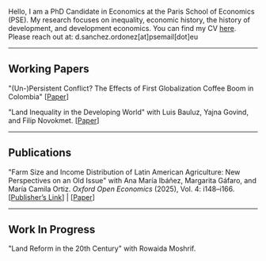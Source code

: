 Hello, I am a PhD Candidate in Economics at the Paris School of Economics (PSE). My research focuses on inequality, economic history, the history of development, and development economics. You can find my CV [here](https://www.dropbox.com/scl/fi/dqsr70ngonbbebqgcvg1d/cv.pdf?rlkey=wg4ig43pvbljewtzx6zpsgpqh&st=o7z3akxe&dl=0). Please reach out at: d.sanchez.ordonez\[at\]psemail\[dot\]eu

---



## Working Papers

"(Un-)Persistent Conflict? The Effects of First Globalization Coffee Boom in Colombia" [[Paper](#)]

"Land Inequality in the Developing World" with Luis Bauluz, Yajna Govind, and Filip Novokmet. [[Paper](https://www.dropbox.com/scl/fi/bv08nc7on3zqz7esxofe9/Chapter-2.pdf?rlkey=4cqu23kaodr6r3pw94wukziub&e=1&st=nsx2mwpr&dl=0)]

---



## Publications

"Farm Size and Income Distribution of Latin American Agriculture: New Perspectives on an Old Issue" with Ana María Ibáñez, Margarita Gáfaro, and María Camila Ortiz. *Oxford Open Economics* (2025), Vol. 4: i148–i166. 
[[Publisher’s Link](https://academic.oup.com/ooec/article/4/Supplement_1/i148/8046465?login=false)] | [[Paper](https://www.dropbox.com/scl/fi/4if7nzwutqjcxe8zqyjdw/Chapter-3.pdf?rlkey=o9oxkrvwbhrmas98b76fb2vnl&e=1&st=xhbz7vgf&dl=0)]

---



## Work In Progress

"Land Reform in the 20th Century" with Rowaida Moshrif.

